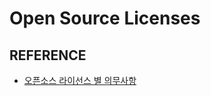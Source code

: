 # Open Source Licenses

## REFERENCE

- [오픈소스 라이선스 별 의무사항](https://sktelecom.github.io/guide/use/obligation/)